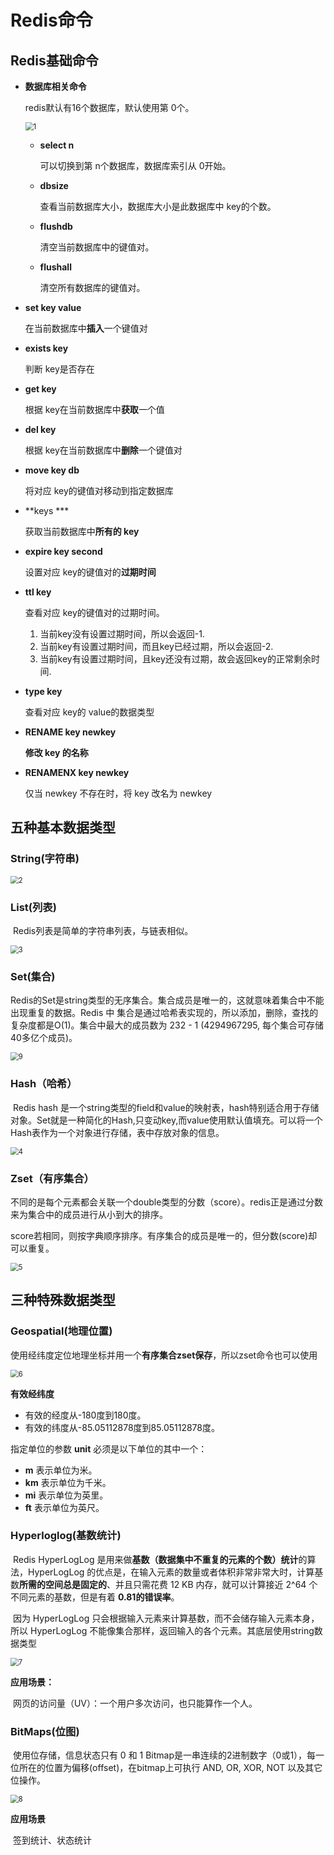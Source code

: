 

# Redis命令



## Redis基础命令

- **数据库相关命令**

  redis默认有16个数据库，默认使用第 0个。

  <img src="Redis命令与数据类型/1.png" alt="1" style="zoom:80%;" />

  - **select n**

    可以切换到第 n个数据库，数据库索引从 0开始。

  - **dbsize**

    查看当前数据库大小，数据库大小是此数据库中 key的个数。

  - **flushdb**

    清空当前数据库中的键值对。

  - **flushall**

    清空所有数据库的键值对。

- **set key value**

  在当前数据库中**插入**一个键值对

- **exists key**

  判断 key是否存在

- **get key**

  根据 key在当前数据库中**获取**一个值

- **del key**

  根据 key在当前数据库中**删除**一个键值对

- **move key db**

  将对应 key的键值对移动到指定数据库

- **keys ***

  获取当前数据库中**所有的 key**

- **expire key second**

  设置对应 key的键值对的**过期时间**

- **ttl key**

  查看对应 key的键值对的过期时间。

  1. 当前key没有设置过期时间，所以会返回-1.
  2. 当前key有设置过期时间，而且key已经过期，所以会返回-2.
  3. 当前key有设置过期时间，且key还没有过期，故会返回key的正常剩余时间.

- **type key**

  查看对应 key的 value的数据类型

- **RENAME key newkey**

  **修改 key 的名称**

- **RENAMENX key newkey**

  仅当 newkey 不存在时，将 key 改名为 newkey 



## 五种基本数据类型

### String(字符串)

<img src="Redis命令与数据类型/2.png" alt="2" style="zoom:80%;" />



### List(列表)

​		Redis列表是简单的字符串列表，与链表相似。

<img src="Redis命令与数据类型/3.png" alt="3" style="zoom:80%;" />



### Set(集合)

​		Redis的Set是string类型的无序集合。集合成员是唯一的，这就意味着集合中不能出现重复的数据。Redis 中 集合是通过哈希表实现的，所以添加，删除，查找的复杂度都是O(1)。集合中最大的成员数为 232 - 1 (4294967295, 每个集合可存储40多亿个成员)。

<img src="Redis命令与数据类型/9.png" alt="9" style="zoom:80%;" />



### Hash（哈希）

​		Redis hash 是一个string类型的field和value的映射表，hash特别适合用于存储对象。Set就是一种简化的Hash,只变动key,而value使用默认值填充。可以将一个Hash表作为一个对象进行存储，表中存放对象的信息。

<img src="Redis命令与数据类型/4.png" alt="4" style="zoom:80%;" />



### Zset（有序集合）

​		不同的是每个元素都会关联一个double类型的分数（score）。redis正是通过分数来为集合中的成员进行从小到大的排序。

score若相同，则按字典顺序排序。有序集合的成员是唯一的，但分数(score)却可以重复。



<img src="Redis命令与数据类型/5.png" alt="5" style="zoom:80%;" />



## 三种特殊数据类型

### Geospatial(地理位置)

​		使用经纬度定位地理坐标并用一个**有序集合zset保存**，所以zset命令也可以使用

<img src="Redis命令与数据类型/6.png" alt="6" style="zoom:80%;" />



**有效经纬度**

- 有效的经度从-180度到180度。
- 有效的纬度从-85.05112878度到85.05112878度。



指定单位的参数 **unit** 必须是以下单位的其中一个：

- **m** 表示单位为米。
- **km** 表示单位为千米。
- **mi** 表示单位为英里。
- **ft** 表示单位为英尺。



### Hyperloglog(基数统计)

​		Redis HyperLogLog 是用来做**基数（数据集中不重复的元素的个数）统计**的算法，HyperLogLog 的优点是，在输入元素的数量或者体积非常非常大时，计算基数**所需的空间总是固定的**、并且只需花费 12 KB 内存，就可以计算接近 2^64 个不同元素的基数，但是有着 **0.81的错误率**。

​		因为 HyperLogLog 只会根据输入元素来计算基数，而不会储存输入元素本身，所以 HyperLogLog 不能像集合那样，返回输入的各个元素。其底层使用string数据类型
​	

<img src="Redis命令与数据类型/7.png" alt="7" style="zoom:80%;" />



**应用场景：**

​	网页的访问量（UV）：一个用户多次访问，也只能算作一个人。



### BitMaps(位图)

​		使用位存储，信息状态只有 0 和 1 Bitmap是一串连续的2进制数字（0或1），每一位所在的位置为偏移(offset)，在bitmap上可执行 AND, OR, XOR, NOT 以及其它位操作。



<img src="Redis命令与数据类型/8.png" alt="8" style="zoom:80%;" />



**应用场景**

​	签到统计、状态统计







